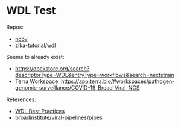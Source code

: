# WDL Test

Repos:

* [ncov](https://github.com/nextstrain/ncov)
* [zika-tutorial/wdl](https://github.com/nextstrain/zika-tutorial/tree/wdl)

Seems to already exist:

* https://dockstore.org/search?descriptorType=WDL&entryType=workflows&search=nextstrain
* Terra Workspace: https://app.terra.bio/#workspaces/pathogen-genomic-surveillance/COVID-19_Broad_Viral_NGS

References:

* [WDL Best Practices](https://docs.dockstore.org/en/develop/advanced-topics/best-practices/wdl-best-practices.html)
* [broadinstitute/viral-pipelines/pipes](https://github.com/broadinstitute/viral-pipelines/tree/master/pipes)


